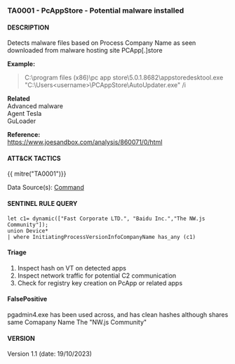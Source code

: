 ### TA0001 - PcAppStore - Potential malware installed   
  

####  DESCRIPTION  
Detects malware files based on Process Company Name as seen downloaded from malware hosting site PCApp[.]store      

**Example:**  
> C:\program files (x86)\pc app store\5.0.1.8682\appstoredesktool.exe      
> "C:\Users\<username>\PCAppStore\AutoUpdater.exe" /i



**Related**  
Advanced malware  
Agent Tesla  
GuLoader          


**Reference:**  
https://www.joesandbox.com/analysis/860071/0/html         

####  ATT&CK TACTICS  
 {{ mitre("TA0001")}}    

Data Source(s): [Command](https://attack.mitre.org/datasources/DS0017/)   


#### SENTINEL RULE QUERY   

~~~
let c1= dynamic(["Fast Corporate LTD.", "Baidu Inc.","The NW.js Community"]);
union Device*
| where InitiatingProcessVersionInfoCompanyName has_any (c1)   
~~~


#### Triage  

1. Inspect hash on VT on detected apps
2. Inspect network traffic for potential C2 communication      
2. Check for registry key creation on PcApp or related apps  


#### FalsePositive  

pgadmin4.exe has been used across, and has clean hashes although shares same Comapany Name The "NW.js Community"    


#### VERSION  
Version 1.1 (date: 19/10/2023)  
